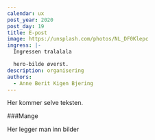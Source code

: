 ```yaml
---
calendar: ux
post_year: 2020
post_day: 19
title: E-post
image: https://unsplash.com/photos/NL_DF0Klepc
ingress: |-
  Ingressen tralalala

  hero-bilde øverst.
description: organisering
authors:
  - Anne Berit Kigen Bjering
---
```

Her kommer selve teksten.

###Mange


Her legger man inn bilder

